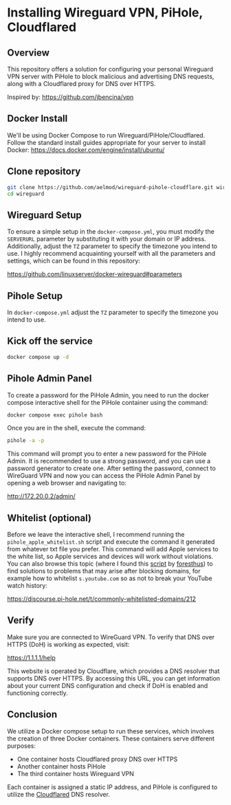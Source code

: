 # Installing Wireguard VPN, PiHole, Cloudflared

## Overview
This repository offers a solution for configuring your personal Wireguard VPN server with PiHole to block malicious and advertising DNS requests, along with a Cloudflared proxy for DNS over HTTPS.

Inspired by: https://github.com/jbencina/vpn

## Docker Install
We'll be using Docker Compose to run Wireguard/PiHole/Cloudflared. 
Follow the standard install guides appropriate for your server to install Docker: 
https://docs.docker.com/engine/install/ubuntu/

## Clone repository
```bash
git clone https://github.com/aelmod/wireguard-pihole-cloudflare.git wireguard
cd wireguard
```

## Wireguard Setup
To ensure a simple setup in the `docker-compose.yml`, you must modify the `SERVERURL` parameter by substituting it with your domain or IP address. Additionally, adjust the `TZ` parameter to specify the timezone you intend to use. 
I highly recommend acquainting yourself with all the parameters and settings, which can be found in this repository:

https://github.com/linuxserver/docker-wireguard#parameters

## Pihole Setup
In `docker-compose.yml` adjust the `TZ` parameter to specify the timezone you intend to use.

## Kick off the service
```bash
docker compose up -d
```

## Pihole Admin Panel
To create a password for the PiHole Admin, you need to run the docker compose interactive shell for the PiHole container using the command: 
```bash
docker compose exec pihole bash
```
Once you are in the shell, execute the command: 
```bash
pihole -a -p
```
This command will prompt you to enter a new password for the PiHole Admin.
It is recommended to use a strong password, and you can use a password generator to create one.
After setting the password, connect to WireGuard VPN and now you can access the PiHole Admin Panel by opening a web browser and navigating to:

http://172.20.0.2/admin/ 

## Whitelist (optional)
Before we leave the interactive shell, I recommend running the `pihole_apple_whitelist.sh` script and execute the command it generated from whatever txt file you prefer.
This command will add Apple services to the white list, so Apple services and devices will work without violations.
You can also browse this topic (where I found this [script] by [foresthus]) to find solutions to problems that may arise after blocking domains, for example how to whitelist `s.youtube.com` so as not to break your YouTube watch history:

https://discourse.pi-hole.net/t/commonly-whitelisted-domains/212

## Verify
Make sure you are connected to WireGuard VPN. To verify that DNS over HTTPS (DoH) is working as expected, visit:

https://1.1.1.1/help

This website is operated by Cloudflare, which provides a DNS resolver that supports DNS over HTTPS. By accessing this URL, you can get information about your current DNS configuration and check if DoH is enabled and functioning correctly.

## Conclusion
We utilize a Docker compose setup to run these services, which involves the creation of three Docker containers.
These containers serve different purposes:

 - One container hosts Cloudflared proxy DNS over HTTPS
 - Another container hosts PiHole
 - The third container hosts Wireguard VPN

Each container is assigned a static IP address, and PiHole is configured to utilize the [Cloudflared] DNS resolver.

[Cloudflared]: <https://github.com/cloudflare/cloudflared>
[script]: <https://discourse.pi-hole.net/t/commonly-whitelisted-domains/212/147>
[foresthus]: <https://discourse.pi-hole.net/u/foresthus>

